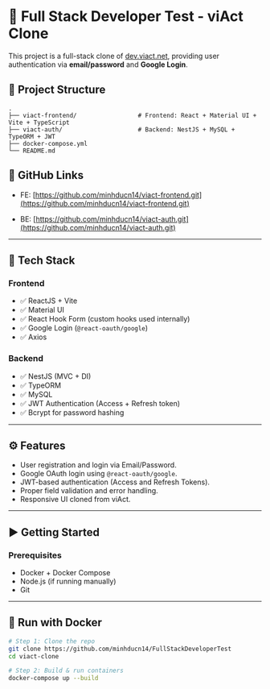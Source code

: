 # 🚀 Full Stack Developer Test - viAct Clone

This project is a full-stack clone of [dev.viact.net](https://dev.viact.net), providing user authentication via **email/password** and **Google Login**.

## 📁 Project Structure
    .
    ├── viact-frontend/                 # Frontend: React + Material UI + Vite + TypeScript 
    ├── viact-auth/                     # Backend: NestJS + MySQL + TypeORM + JWT 
    ├── docker-compose.yml
    └── README.md

## 📌 GitHub Links
- FE: [https://github.com/minhducn14/viact-frontend.git](https://github.com/minhducn14/viact-frontend.git)

- BE: [https://github.com/minhducn14/viact-auth.git](https://github.com/minhducn14/viact-auth.git)

---

## 🔧 Tech Stack

### Frontend
- ✅ ReactJS + Vite
- ✅ Material UI
- ✅ React Hook Form (custom hooks used internally)
- ✅ Google Login (`@react-oauth/google`)
- ✅ Axios

### Backend
- ✅ NestJS (MVC + DI)
- ✅ TypeORM
- ✅ MySQL
- ✅ JWT Authentication (Access + Refresh token)
- ✅ Bcrypt for password hashing

---

## ⚙️ Features

- User registration and login via Email/Password.
- Google OAuth login using `@react-oauth/google`.
- JWT-based authentication (Access and Refresh Tokens).
- Proper field validation and error handling.
- Responsive UI cloned from viAct.

---

## ▶️ Getting Started

### Prerequisites
- Docker + Docker Compose
- Node.js (if running manually)
- Git

---

## 🐳 Run with Docker

```bash
# Step 1: Clone the repo
git clone https://github.com/minhducn14/FullStackDeveloperTest
cd viact-clone

# Step 2: Build & run containers
docker-compose up --build
